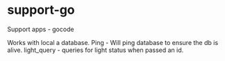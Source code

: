 # support-go
Support apps - gocode

Works with local a database.
Ping - Will ping database to ensure the db is alive.
light_query - queries for light status when passed an id.
